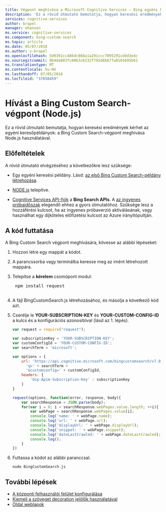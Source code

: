 ```yaml
---
title: Végpont meghívása a Microsoft Cognitive Services – Bing egyéni keresés – Node.js használatával
description: 'Ez a rövid útmutató bemutatja, hogyan keresési eredmények kérhet az egyéni keresőpéldányok: a Bing Custom Search-végpont meghívása Node.js használatával.'
services: cognitive-services
author: brapel
manager: ehansen
ms.service: cognitive-services
ms.component: bing-custom-search
ms.topic: article
ms.date: 05/07/2018
ms.author: v-brapel
ms.openlocfilehash: 5d9391cc486dc868a1a291ccc7095291cddd3e4c
ms.sourcegitcommit: 0b4da003fc0063c6232f795d6b67fa8101695b61
ms.translationtype: MT
ms.contentlocale: hu-HU
ms.lasthandoff: 07/05/2018
ms.locfileid: "37858459"
---
```

# <a name="call-bing-custom-search-endpoint-nodejs"></a>Hívást a Bing Custom Search-végpont (Node.js)

Ez a rövid útmutató bemutatja, hogyan keresési eredmények kérhet az egyéni keresőpéldányok: a Bing Custom Search-végpont meghívása Node.js használatával. 

## <a name="prerequisites"></a>Előfeltételek
A rövid útmutató elvégzéséhez a következőkre lesz szüksége:

- Egy egyéni keresési példány. Lásd: [az első Bing Custom Search-példány létrehozása](quick-start.md).

- [NODE.js](https://www.nodejs.org/) telepítve.

-  [Cognitive Services API-fiók](https://docs.microsoft.com/azure/cognitive-services/cognitive-services-apis-create-account) a **Bing Search APIs**. A [az ingyenes próbaidőszak](https://azure.microsoft.com/try/cognitive-services/?api=bing-custom-search) elegendő ehhez a gyors útmutatóhoz. Szüksége lesz a hozzáférési kulcsot, ha az ingyenes próbaverzió aktiválásának, vagy használhat egy díjköteles előfizetési kulcsot az Azure irányítópultján.

## <a name="run-the-code"></a>A kód futtatása

A Bing Custom Search végpont meghívására, kövesse az alábbi lépéseket:

1. Hozzon létre egy mappát a kódot.

2. A parancssorba vagy terminálba keresse meg az imént létrehozott mappára.

3. Telepítse a **kérelem** csomópont modul:
    <pre>
    npm install request
    </pre>
    
4. A fájl BingCustomSearch.js létrehozásához, és másolja a következő kód azt.

5. Cserélje le **YOUR-SUBSCRIPTION-KEY** és **YOUR-CUSTOM-CONFIG-ID** a kulcs és a konfigurációs azonosítóval (lásd az 1. lépés).

    ``` javascript
    var request = require("request");
    
    var subscriptionKey = 'YOUR-SUBSCRIPTION-KEY';
    var customConfigId = 'YOUR-CUSTOM-CONFIG-ID';
    var searchTerm = 'microsoft';
    
    var options = {
        url: 'https://api.cognitive.microsoft.com/bingcustomsearch/v7.0/search?' + 
          'q=' + searchTerm + 
          '&customconfig=' + customConfigId,
        headers: {
            'Ocp-Apim-Subscription-Key' : subscriptionKey
        }
    }
    
    request(options, function(error, response, body){
        var searchResponse = JSON.parse(body);
        for(var i = 0; i < searchResponse.webPages.value.length; ++i){
            var webPage = searchResponse.webPages.value[i];
            console.log('name: ' + webPage.name);
            console.log('url: ' + webPage.url);
            console.log('displayUrl: ' + webPage.displayUrl);
            console.log('snippet: ' + webPage.snippet);
            console.log('dateLastCrawled: ' + webPage.dateLastCrawled);
            console.log();
        }
    })
    ```
6. Futtassa a kódot az alábbi paranccsal.
    ```    
    node BingCustomSearch.js
   ``` 

## <a name="next-steps"></a>További lépések
- [A központi felhasználói felület konfigurálása](./hosted-ui.md)
- [Kiemeli a szöveget decoration jelölők használatával](./hit-highlighting.md)
- [Oldal weblapok](./page-webpages.md)
